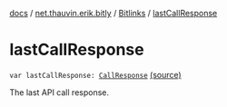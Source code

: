 [docs](../../index.md) / [net.thauvin.erik.bitly](../index.md) / [Bitlinks](index.md) / [lastCallResponse](./last-call-response.md)

# lastCallResponse

`var lastCallResponse: `[`CallResponse`](../-call-response/index.md) [(source)](https://github.com/ethauvin/bitly-shorten/tree/master/src/main/kotlin/net/thauvin/erik/bitly/Bitlinks.kt#L51)

The last API call response.

